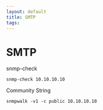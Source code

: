 ```yaml
---
layout: default
title: SMTP
tags:
---
```

# SMTP
snmp-check
```shell
snmp-check 10.10.10.10
```
Community String
```shell
snmpwalk -v1 -c public 10.10.10.10
```
